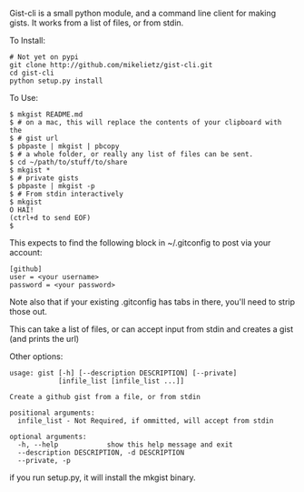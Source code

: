 Gist-cli is a small python module, and a command line client for making gists.  It works from a list of files, or from stdin.

To Install:

    # Not yet on pypi
    git clone http://github.com/mikelietz/gist-cli.git
    cd gist-cli
    python setup.py install

To Use:

    $ mkgist README.md
    $ # on a mac, this will replace the contents of your clipboard with the
    $ # gist url
    $ pbpaste | mkgist | pbcopy
    $ # a whole folder, or really any list of files can be sent.
    $ cd ~/path/to/stuff/to/share
    $ mkgist *
    $ # private gists
    $ pbpaste | mkgist -p
    $ # From stdin interactively
    $ mkgist
    O HAI!
    (ctrl+d to send EOF)
    $ 
    
    

This expects to find the following block in ~/.gitconfig to post via your account:

```
[github]
user = <your username>
password = <your password>
```

Note also that if your existing .gitconfig has tabs in there, you'll need to strip those out.

This can take a list of files, or can accept input from stdin and creates a gist (and prints the url)

Other options:

    usage: gist [-h] [--description DESCRIPTION] [--private]
                [infile_list [infile_list ...]]

    Create a github gist from a file, or from stdin

    positional arguments:
      infile_list - Not Required, if ommitted, will accept from stdin

    optional arguments:
      -h, --help            show this help message and exit
      --description DESCRIPTION, -d DESCRIPTION
      --private, -p

if you run setup.py, it will install the mkgist binary.
